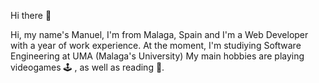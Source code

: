 Hi there 👋

Hi, my name's Manuel, I'm from Malaga, Spain and I'm a Web Developer with a year of work experience. 
At the moment, I'm studiying Software Engineering at UMA (Malaga's University)
My main hobbies are playing videogames 🕹 , as well as reading 📕.
